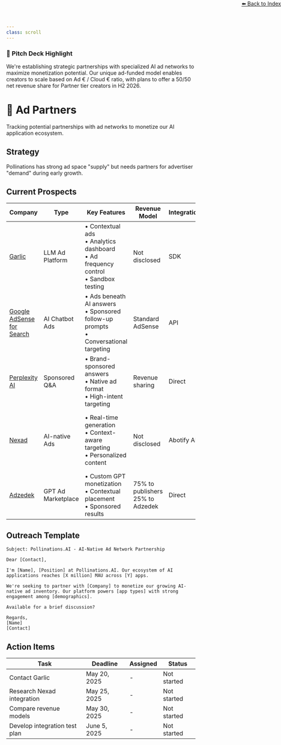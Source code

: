 ```yaml
---
class: scroll
---
```


<div style="text-align: right; position: absolute; top: 0; right: 0;">
<a href="/11">⬅️ Back to Index</a>
</div>

<div class="bg-cyan-100 p-4 rounded-lg border-l-4 border-cyan-500 mb-6">
  <h3 class="text-lg font-bold text-cyan-800">🌟 Pitch Deck Highlight</h3>
  <p class="text-cyan-800">We're establishing strategic partnerships with specialized AI ad networks to maximize monetization potential. Our unique ad-funded model enables creators to scale based on Ad € / Cloud € ratio, with plans to offer a 50/50 net revenue share for Partner tier creators in H2 2026.</p>
</div>

# 🤝 Ad Partners

Tracking potential partnerships with ad networks to monetize our AI application ecosystem.

## Strategy

Pollinations has strong ad space "supply" but needs partners for advertiser "demand" during early growth.

## Current Prospects

| Company | Type | Key Features | Revenue Model | Integration | Stage | Status |
|---------|------|--------------|--------------|-------------|-------|--------|
| [Garlic](https://startgarlic.com/) | LLM Ad Platform | • Contextual ads<br>• Analytics dashboard<br>• Ad frequency control<br>• Sandbox testing | Not disclosed | SDK | Early-stage<br>• Founders: May Rashad, Bogdan Ciolac | To contact |
| [Google AdSense for Search](https://www.google.com/adsense/search/) | AI Chatbot Ads | • Ads beneath AI answers<br>• Sponsored follow-up prompts<br>• Conversational targeting | Standard AdSense | API | Launched May 2025<br>• Partners: iAsk, Liner | To research |
| [Perplexity AI](https://www.perplexity.ai/) | Sponsored Q&A | • Brand-sponsored answers<br>• Native ad format<br>• High-intent targeting | Revenue sharing | Direct | Established<br>• Growing user base | To research |
| [Nexad](https://www.nex.ad/) | AI-native Ads | • Real-time generation<br>• Context-aware targeting<br>• Personalized content | Not disclosed | Abotify API | $6M seed (2025)<br>• Investors: Prosus, a16z<br>• Partners: iAsk.Ai, Moescape.ai | To research |
| [Adzedek](https://www.adzedek.com/) | GPT Ad Marketplace | • Custom GPT monetization<br>• Contextual placement<br>• Sponsored results | 75% to publishers<br>25% to Adzedek | Direct | Operational<br>• Focus on OpenAI GPT Store | To research |

## Outreach Template

```
Subject: Pollinations.AI - AI-Native Ad Network Partnership

Dear [Contact],

I'm [Name], [Position] at Pollinations.AI. Our ecosystem of AI applications reaches [X million] MAU across [Y] apps.

We're seeking to partner with [Company] to monetize our growing AI-native ad inventory. Our platform powers [app types] with strong engagement among [demographics].

Available for a brief discussion?

Regards,
[Name]
[Contact]
```

## Action Items

| Task | Deadline | Assigned | Status |
|------|----------|----------|--------|
| Contact Garlic | May 20, 2025 | - | Not started |
| Research Nexad integration | May 25, 2025 | - | Not started |
| Compare revenue models | May 30, 2025 | - | Not started |
| Develop integration test plan | June 5, 2025 | - | Not started |